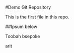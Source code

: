 #Demo Git Repository


This is the first file in this repo.



##Ipsum below

Toobah bsepoke

arit 
